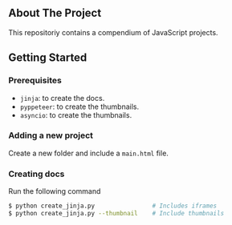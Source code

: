## About The Project

This repositoriy contains a compendium of JavaScript projects.

## Getting Started

### Prerequisites

* `jinja`: to create the docs.
* `pyppeteer`: to create the thumbnails.
* `asyncio`: to create the thumbnails.

### Adding a new project

Create a new folder and include a `main.html` file.

### Creating docs

Run the following command

```sh
$ python create_jinja.py                # Includes iframes
$ python create_jinja.py --thumbnail    # Include thumbnails
```
